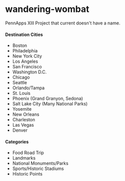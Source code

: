 # wandering-wombat
PennApps XIII Project that current doesn't have a name.

#### Destination Cities
* Boston
* Philadelphia
* New York City
* Los Angeles
* San Francisco
* Washington D.C.
* Chicago
* Seattle
* Orlando/Tampa
* St. Louis
* Phoenix (Grand Granyon, Sedona)
* Salt Lake City (Many National Parks)
* Yosemite
* New Orleans
* Charleston
* Las Vegas
* Denver

#### Categories
* Food Road Trip
* Landmarks
* National Monuments/Parks
* Sports/Historic Stadiums
* Historic Points